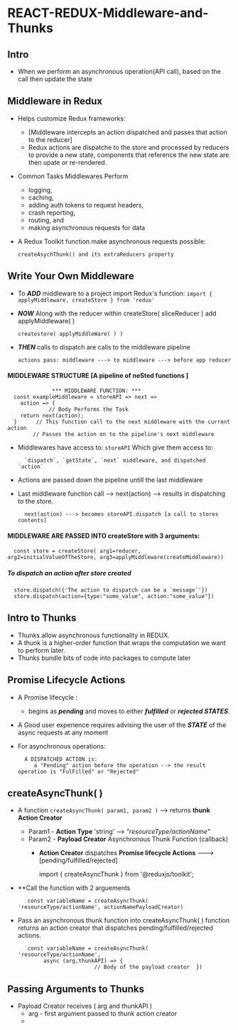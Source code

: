 # REACT-REDUX-Middleware-and-Thunks

## Intro 
- When we perform an asynchronous operation(API call), based on the call then update the state
## Middleware in Redux
- Helps customize Redux frameworks: 
   - [Middleware intercepts an action dispatched and passes that action to the reducer]
   - Redux actions are dispatche to the store and processed by reducers to provide a new state, components that reference the new state are then upate or re-rendered.
- Common Tasks Middlewares Perform
  - logging,
  - caching,
  - adding auth tokens to request headers,
  - crash reporting,
  - routing, and 
  - making asynchronous requests for data
- A Redux Toolkit function make asynchronous requests possible:

      createAsychThunk() and its extraReducers property
## Write Your Own Middleware
- To __*ADD*__ middleware to a project import Redux's function: `import { applyMiddleware, createStore } from 'redux'`
- __*NOW*__ Along with the reducer within createStore( sliceReducer ) add applyMiddleware( )

      createstore( applyMiddleWare( ) )
- __*THEN*__ calls to dispatch are calls to the middleware pipeline

      actions pass: middleware ---> to middleware ---> before app reducer
#### MIDDLEWARE STRUCTURE [A pipeline of neSted functions ] 

                  *** MIDDLEWARE FUNCTION: ***
      const exampleMiddleware = storeAPI => next =>
        action => {
                 // Body Performs the Task
        return next(action);       
      }      // This function call to the next middleware with the current action
            // Passes the action on to the pipeline's next middleware
- Middlewares have access to: `storeAPI` Which give them access to:

        `dispatch`, `getState`, `next` middleware, and dispatched `action`
- Actions are passed down the pipeline untill the last middleware
- Last middleware function call --> next(action) --> results in dispatching to the store.

        next(action) ---> becomes storeAPI.dispatch [a call to stores contents]
#### MIDDLEWARE ARE PASSED INTO createStore with 3 arguments:

      const store = createStore( arg1=reducer, arg2=initialValueOfTheStore, arg3=applyMiddleware(createMiddleware))
##### To dispatch an action after store created

      store.dispatch({'The action to dispatch can be a `message`'})
      store.dispatch(action={type:"some_value", action:"some_value"})
## Intro to Thunks
- Thunks allow asynchronous functionality in REDUX.
- A thunk is a higher-order function that wraps the computation we want to perform later.
- Thunks bundle bits of code into packages to compute later
## Promise Lifecycle Actions
- A Promise lifecycle :
   - begins as __*pending*__ and moves to either __*fulfilled*__ or __*rejected STATES*__.
- A Good user experience requires advising the user of the __*STATE*__ of the async requests at any moment
- For asynchronous operations:

        A DISPATCHED ACTION is:
           a "Pending" action before the operation --> the result operation is "FulFilled" or "Rejected"

## createAsyncThunk( )
- A function `createAsyncThunk( param1, param2 )` --> returns __thunk Action Creator__
  - Param1 - __Action Type__ 'string' --> *"resourceType/actionName"*
  - Param2 - __Payload Creator__ Asynchronous Thunk Function (callback) 
      - __Action Creator__ dispatches __Promise lifecycle Actions__ ---> [pending/fulfilled/rejected]

        import { createAsyncThunk } from '@reduxjs/toolkit';
- **Call the function with 2 arguements

         const variableName = createAsyncThunk( 'resourceType/actionName', actionNamePayloadCreator)

- Pass an asynchronous thunk function into createAsyncThunk( ) function returns an action creator that dispatches pending/fulfilled/rejected actions.

         const variableName = createAsyncThunk( 'resourceType/actionName',
              async (arg,thunkAPI) => {
                              // Body of the payload creator  })
## Passing Arguments to Thunks
- Payload Creator receives ( arg and thunkAPI )
   - arg - first argument passed to thunk action creator
   - 
 
  

